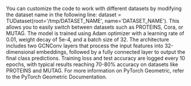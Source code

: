 You can customize the code to work with different datasets by modifying the dataset name in the following line: dataset = TUDataset(root='/tmp/DATASET_NAME', name='DATASET_NAME'). This allows you to easily switch between datasets such as PROTEINS, Cora, or MUTAG. The model is trained using Adam optimizer with a learning rate of 0.01, weight decay of 5e-4, and a batch size of 32. The architecture includes two GCNConv layers that process the input features into 32-dimensional embeddings, followed by a fully connected layer to output the final class predictions. Training loss and test accuracy are logged every 10 epochs, with typical results reaching 70-80% accuracy on datasets like PROTEINS and MUTAG. For more information on PyTorch Geometric, refer to the PyTorch Geometric Documentation.
